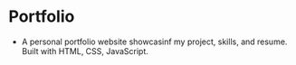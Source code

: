 # Portfolio
- A personal portfolio website showcasinf my project, skills, and resume. Built with HTML, CSS, JavaScript.